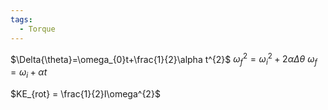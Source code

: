 ```yaml
---
tags:
  - Torque
---
```

$\Delta{\theta}=\omega_{0}t+\frac{1}{2}\alpha t^{2}$
$\omega_{f}^{2}=\omega_{i}^{2}+2\alpha\Delta{\theta}$
$\omega_{f}=\omega_{i}+\alpha{t}$

$KE_{rot} = \frac{1}{2}I\omega^{2}$

